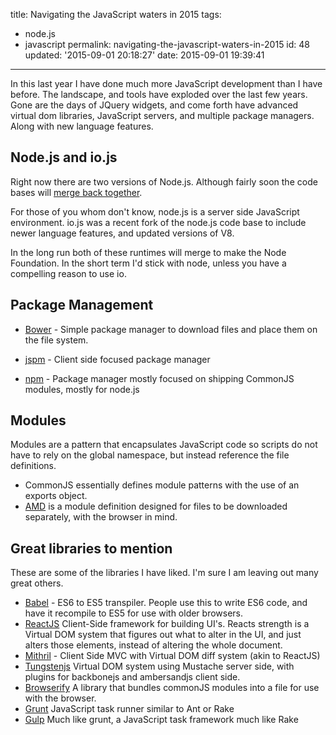 title: Navigating the JavaScript waters in 2015
tags:

  - node.js
  - javascript
permalink: navigating-the-javascript-waters-in-2015
id: 48
updated: '2015-09-01 20:18:27'
date: 2015-09-01 19:39:41
---

In this last year I have done much more JavaScript development than I have before. The landscape, and tools have exploded over the last few years. Gone are the days of JQuery widgets, and come forth have advanced virtual dom libraries, JavaScript servers, and multiple package managers. Along with new language features.
<!-- more -->
## Node.js and io.js

Right now there are two versions of Node.js. Although fairly soon the code bases will [merge back together](http://thenextweb.com/dd/2015/06/16/node-js-and-io-js-are-settling-their-differences-merging-back-together/).

For those of you whom don't know, node.js is a server side JavaScript environment. io.js was a recent fork of the node.js code base to include newer language features, and updated versions of V8.

In the long run both of these runtimes will merge to make the Node Foundation. In the short term I'd stick with node, unless you have a compelling reason to use io.

## Package Management

* [Bower](http://bower.io/) - Simple package manager to download files and place them on the file system.

* [jspm](http://jspm.io/) - Client side focused package manager

* [npm](https://www.npmjs.com) - Package manager mostly focused on shipping CommonJS modules, mostly for node.js


## Modules

Modules are a pattern that encapsulates JavaScript code so scripts do not have to rely on the global namespace, but instead reference the file definitions.

* CommonJS essentially defines module patterns with the use of an exports object.
* [AMD](http://requirejs.org/docs/whyamd.html) is a module definition designed for files to be downloaded separately, with the browser in mind.

## Great libraries to mention

These are some of the libraries I have liked. I'm sure I am leaving out many great others.

* [Babel](https://babeljs.io/) - ES6 to ES5 transpiler. People use this to write ES6 code, and have it recompile to ES5 for use with older browsers.
* [ReactJS](http://facebook.github.io/react/) Client-Side framework for building UI's. Reacts strength is a Virtual DOM system that figures out what to alter in the UI, and just alters those elements, instead of altering the whole document.
* [Mithril](https://lhorie.github.io/mithril/) - Client Side MVC with Virtual DOM diff system (akin to ReactJS)
* [Tungstenjs](https://github.com/wayfair/tungstenjs) Virtual DOM system using Mustache server side, with plugins for backbonejs and ambersandjs client side.
* [Browserify](http://browserify.org/) A library that bundles commonJS modules into a file for use with the browser.
* [Grunt](http://gruntjs.com/) JavaScript task runner similar to Ant or Rake
* [Gulp](http://gulpjs.com/) Much like grunt, a JavaScript task framework much like Rake
